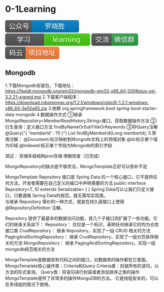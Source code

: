 # 0-1Learning

![alt text](../static/common/svg/luoxiaosheng.svg "公众号")
![alt text](../static/common/svg/luoxiaosheng_learning.svg "学习")
![alt text](../static/common/svg/luoxiaosheng_wechat.svg "微信")
![alt text](../static/common/svg/luoxiaosheng_gitee.svg "码云")

## Mongodb

1.下载Mongodb安装包，下载地址：https://fastdl.mongodb.org/win32/mongodb-win32-x86_64-2008plus-ssl-3.2.21-signed.msi
2.下载客户端程序：https://download.robomongo.org/1.2.1/windows/robo3t-1.2.1-windows-x86_64-3e50a65.zip
3.依赖
<dependency> 
<groupId>org.springframework.boot</groupId> 
<artifactId>spring-boot-starter-data-mongodb</artifactId> 
</dependency>
4.数据操作方式
①继承MongoRepository<MemberReadHistory,String>接口，获取数据操作方法
②衍生查询：定义接口方法 findByNameOrSubTitleOrKeywords
③@Query注解
@Query("{ 'memberId' : ?0 }") 
List<MemberReadHistory> findByMemberId(Long memberId);
5.常用注解：
@Document:标示映射到Mongodb文档上的领域对象
@Id:标示某个域为ID域
@Indexed:标示某个字段为Mongodb的索引字段

调试：
存储多级结构json存储
增删改查（已完成）

MongoRepository的缺点是不够灵活，MongoTemplate正好可以弥补不足

MongoTemplate
Repository 接口是 Spring Data 的一个核心接口，它不提供任何方法，开发者需要在自己定义的接口中声明需要的方法 
public interface Repository<T, ID extends Serializable> { } 
Spring Data可以让我们只定义接口，只要遵循 Spring Data的规范，就无需写实现类。  
与继承 Repository 等价的一种方式，就是在持久层接口上使用 @RepositoryDefinition 注解。

Repository 提供了最基本的数据访问功能，其几个子接口则扩展了一些功能。它们的继承关系如下： 
Repository： 仅仅是一个标识，表明任何继承它的均为仓库接口类
CrudRepository： 继承 Repository，实现了一组 CRUD 相关的方法 
PagingAndSortingRepository： 继承 CrudRepository，实现了一组分页排序相关的方法 
MongoRepository： 继承 PagingAndSortingRepository，实现一组 mongodb规范相关的方法



MongoTemplate是数据库和代码之间的接口，对数据库的操作都在它里面。
MongoTemplate核心操作类：Criteria和Query 
Criteria类：封装所有的语句，以方法的形式查询。
Query类：将语句进行封装或者添加排序之类的操作
MongoTemplate提供了非常多的操作MongoDB的方法。 它是线程安全的，可以在多线程的情况下使用。

